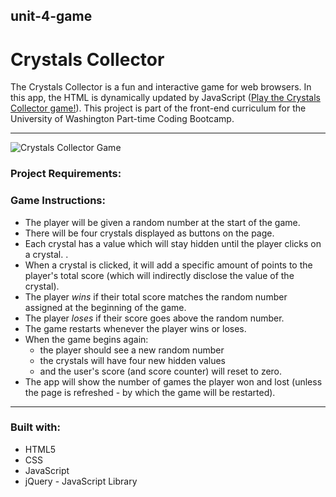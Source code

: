 ## unit-4-game 

# Crystals Collector

The Crystals Collector is a fun and interactive game for web browsers. In this app, the HTML is dynamically updated by JavaScript ([Play the Crystals Collector game!](https://heidijvr.github.io/Crystals-Collector-unit-4-game/)).
This project is part of the front-end curriculum for the University of Washington Part-time Coding Bootcamp. 

-----

<img src="https://heidijvr.github.io/Crystals-Collector-unit-4-game/assets/images/Crystals-Collector.png" alt="Crystals Collector Game">


### Project Requirements:

### Game Instructions:

  * The player will be given a random number at the start of the game. 
  * There will be four crystals displayed as buttons on the page.
  * Each crystal has a value which will stay hidden until the player clicks on a crystal.  .
  * When a crystal is clicked, it will add a specific amount of points to the player's total score (which will indirectly
    disclose the value of the crystal). 
  * The player *wins* if their total score matches the random number assigned at the beginning of the game.
  * The player *loses* if their score goes above the random number.
  * The game restarts whenever the player wins or loses.
* When the game begins again:
    * the player should see a new random number
    * the crystals will have four new hidden values
    * and the user's score (and score counter) will reset to zero.
* The app will show the number of games the player won and lost (unless the page is refreshed - by which the game will be restarted).


-----

### Built with:

* HTML5
* CSS
* JavaScript
* jQuery - JavaScript Library

